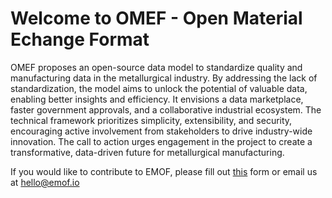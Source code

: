 # Welcome to OMEF - Open Material Echange Format

OMEF proposes an open-source data model to standardize quality and manufacturing data in the metallurgical industry. By addressing the lack of standardization, the model aims to unlock the potential of valuable data, enabling better insights and efficiency. It envisions a data marketplace, faster government approvals, and a collaborative industrial ecosystem. The technical framework prioritizes simplicity, extensibility, and security, encouraging active involvement from stakeholders to drive industry-wide innovation. The call to action urges engagement in the project to create a transformative, data-driven future for metallurgical manufacturing.

If you would like to contribute to EMOF, please fill out [this](https://docs.google.com/forms/d/e/1FAIpQLSftsj2UnhjSXQjUuwJDc3wvK2EuW10bYEk9y4o0wbFUvFiFLw/viewform) form or email us at hello@emof.io